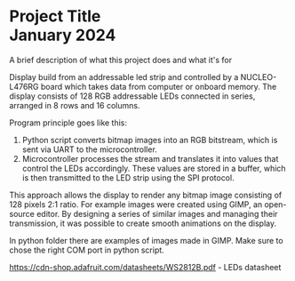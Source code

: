 
# Project Title &nbsp;&nbsp;&nbsp;&nbsp;&nbsp;&nbsp;&nbsp;&nbsp;&nbsp;&nbsp;&nbsp;&nbsp;&nbsp;&nbsp;&nbsp;&nbsp;&nbsp;&nbsp;&nbsp;&nbsp;&nbsp;&nbsp;&nbsp;&nbsp;&nbsp;&nbsp;&nbsp;&nbsp;&nbsp;&nbsp;&nbsp;&nbsp;&nbsp;&nbsp;&nbsp;&nbsp;&nbsp;&nbsp;&nbsp;&nbsp;&nbsp;&nbsp;&nbsp;&nbsp;&nbsp;&nbsp;&nbsp; January 2024

A brief description of what this project does and what it's for

Display build from an addressable led strip and controlled by a NUCLEO-L476RG board which takes data from computer or onboard memory. The display consists of 128 RGB addressable LEDs connected in series, arranged in 8 rows and 16 columns.

Program principle goes like this:  
1. Python script converts bitmap images into an RGB bitstream, which is sent via UART to the microcontroller.
2. Microcontroller processes the stream and translates it into values that control the LEDs accordingly. These values are stored in a buffer, which is then transmitted to the LED strip using the SPI protocol.

This approach allows the display to render any bitmap image consisting of 128 pixels 2:1 ratio. For example images were created using GIMP, an open-source editor. By designing a series of similar images and managing their transmission, it was possible to create smooth animations on the display.

In python folder there are examples of images made in GIMP. Make sure to chose the right COM port in python script.

https://cdn-shop.adafruit.com/datasheets/WS2812B.pdf - LEDs datasheet
